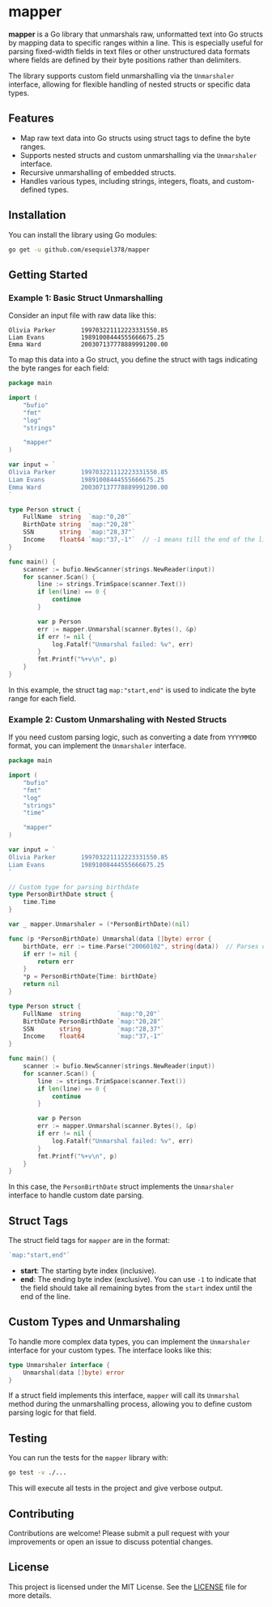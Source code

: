 # mapper

**mapper** is a Go library that unmarshals raw, unformatted text into Go structs by mapping data to specific ranges within a line. This is especially useful for parsing fixed-width fields in text files or other unstructured data formats where fields are defined by their byte positions rather than delimiters.

The library supports custom field unmarshalling via the `Unmarshaler` interface, allowing for flexible handling of nested structs or specific data types.

## Features

- Map raw text data into Go structs using struct tags to define the byte ranges.
- Supports nested structs and custom unmarshalling via the `Unmarshaler` interface.
- Recursive unmarshalling of embedded structs.
- Handles various types, including strings, integers, floats, and custom-defined types.

## Installation

You can install the library using Go modules:

```bash
go get -u github.com/esequiel378/mapper
```

## Getting Started

### Example 1: Basic Struct Unmarshalling

Consider an input file with raw data like this:

```
Olivia Parker       199703221112223331550.85   
Liam Evans          19891008444555666675.25   
Emma Ward           200307137778889991200.00  
```

To map this data into a Go struct, you define the struct with tags indicating the byte ranges for each field:

```go
package main

import (
	"bufio"
	"fmt"
	"log"
	"strings"

	"mapper"
)

var input = `
Olivia Parker       199703221112223331550.85   
Liam Evans          19891008444555666675.25   
Emma Ward           200307137778889991200.00  
`

type Person struct {
	FullName  string  `map:"0,20"`
	BirthDate string  `map:"20,28"`
	SSN       string  `map:"28,37"`
	Income    float64 `map:"37,-1"`  // -1 means till the end of the line
}

func main() {
	scanner := bufio.NewScanner(strings.NewReader(input))
	for scanner.Scan() {
		line := strings.TrimSpace(scanner.Text())
		if len(line) == 0 {
			continue
		}

		var p Person
		err := mapper.Unmarshal(scanner.Bytes(), &p)
		if err != nil {
			log.Fatalf("Unmarshal failed: %v", err)
		}
		fmt.Printf("%+v\n", p)
	}
}
```

In this example, the struct tag `map:"start,end"` is used to indicate the byte range for each field.

### Example 2: Custom Unmarshaling with Nested Structs

If you need custom parsing logic, such as converting a date from `YYYYMMDD` format, you can implement the `Unmarshaler` interface.

```go
package main

import (
	"bufio"
	"fmt"
	"log"
	"strings"
	"time"

	"mapper"
)

var input = `
Olivia Parker       199703221112223331550.85   
Liam Evans          19891008444555666675.25   
`

// Custom type for parsing birthdate
type PersonBirthDate struct {
	time.Time
}

var _ mapper.Unmarshaler = (*PersonBirthDate)(nil)

func (p *PersonBirthDate) Unmarshal(data []byte) error {
	birthDate, err := time.Parse("20060102", string(data))  // Parses date as YYYYMMDD
	if err != nil {
		return err
	}
	*p = PersonBirthDate{Time: birthDate}
	return nil
}

type Person struct {
	FullName  string          `map:"0,20"`
	BirthDate PersonBirthDate `map:"20,28"`
	SSN       string          `map:"28,37"`
	Income    float64         `map:"37,-1"`
}

func main() {
	scanner := bufio.NewScanner(strings.NewReader(input))
	for scanner.Scan() {
		line := strings.TrimSpace(scanner.Text())
		if len(line) == 0 {
			continue
		}

		var p Person
		err := mapper.Unmarshal(scanner.Bytes(), &p)
		if err != nil {
			log.Fatalf("Unmarshal failed: %v", err)
		}
		fmt.Printf("%+v\n", p)
	}
}
```

In this case, the `PersonBirthDate` struct implements the `Unmarshaler` interface to handle custom date parsing.

## Struct Tags

The struct field tags for `mapper` are in the format:

```go
`map:"start,end"`
```

- **start**: The starting byte index (inclusive).
- **end**: The ending byte index (exclusive). You can use `-1` to indicate that the field should take all remaining bytes from the `start` index until the end of the line.

## Custom Types and Unmarshaling

To handle more complex data types, you can implement the `Unmarshaler` interface for your custom types. The interface looks like this:

```go
type Unmarshaler interface {
    Unmarshal(data []byte) error
}
```

If a struct field implements this interface, `mapper` will call its `Unmarshal` method during the unmarshalling process, allowing you to define custom parsing logic for that field.

## Testing

You can run the tests for the `mapper` library with:

```bash
go test -v ./...
```

This will execute all tests in the project and give verbose output.

## Contributing

Contributions are welcome! Please submit a pull request with your improvements or open an issue to discuss potential changes.

## License

This project is licensed under the MIT License. See the [LICENSE](./LICENSE) file for more details.
